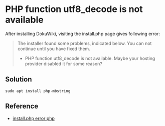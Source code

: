 # PHP function utf8_decode is not available
After installing DokuWiki, visiting the install.php page gives following error:

>The installer found some problems, indicated below. You can not continue until you have fixed them.
>
>    * PHP function utf8_decode is not available. Maybe your hosting provider disabled it for some reason?


## Solution
```shell
sudo apt install php-mbstring
```

## Reference
- [install.php error php](https://forum.dokuwiki.org/thread/6641)